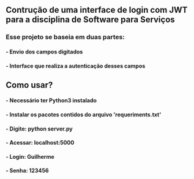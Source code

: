 ## Contrução de uma interface de login com JWT para a disciplina de Software para Serviços
### Esse projeto se baseia em duas partes:
#### - Envio dos campos digitados
#### - Interface que realiza a autenticação desses campos
## Como usar?
#### - Necessário ter Python3 instalado
#### - Instalar os pacotes contidos do arquivo 'requeriments.txt'
#### - Digite: python server.py
#### - Acessar: localhost:5000
#### - Login: Guilherme
#### - Senha: 123456
